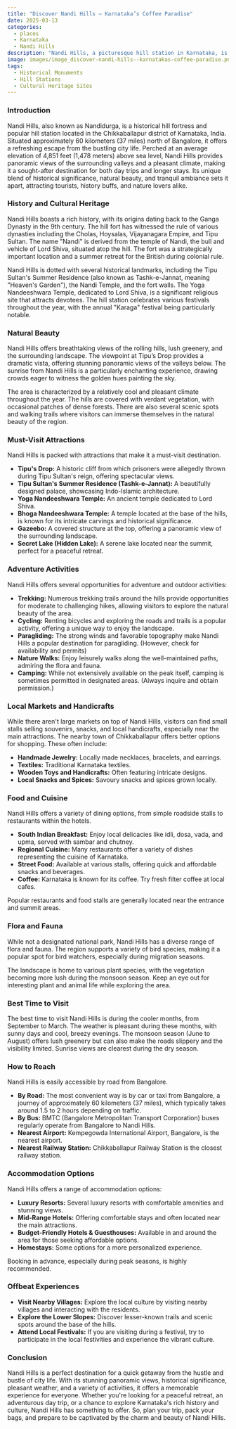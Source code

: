 ```yaml
---
title: "Discover Nandi Hills – Karnataka’s Coffee Paradise"
date: 2025-03-13
categories:
  - places
  - Karnataka
  - Nandi Hills
description: "Nandi Hills, a picturesque hill station in Karnataka, is renowned for its lush coffee plantations, breathtaking viewpoints like Katteni Nadu and Magic Valley, historical temples including St. Mary's Church and Nandi Temple, and its invigorating climate, making it a haven for nature lovers and history enthusiasts."
image: images/image_discover-nandi-hills--karnatakas-coffee-paradise.png
tags: 
  - Historical Monuments
  - Hill Stations
  - Cultural Heritage Sites
---
```



### **Introduction**

Nandi Hills, also known as Nandidurga, is a historical hill fortress and popular hill station located in the Chikkaballapur district of Karnataka, India. Situated approximately 60 kilometers (37 miles) north of Bangalore, it offers a refreshing escape from the bustling city life. Perched at an average elevation of 4,851 feet (1,478 meters) above sea level, Nandi Hills provides panoramic views of the surrounding valleys and a pleasant climate, making it a sought-after destination for both day trips and longer stays. Its unique blend of historical significance, natural beauty, and tranquil ambiance sets it apart, attracting tourists, history buffs, and nature lovers alike.

### **History and Cultural Heritage**

Nandi Hills boasts a rich history, with its origins dating back to the Ganga Dynasty in the 9th century. The hill fort has witnessed the rule of various dynasties including the Cholas, Hoysalas, Vijayanagara Empire, and Tipu Sultan.  The name "Nandi" is derived from the temple of Nandi, the bull and vehicle of Lord Shiva, situated atop the hill.  The fort was a strategically important location and a summer retreat for the British during colonial rule.



Nandi Hills is dotted with several historical landmarks, including the Tipu Sultan's Summer Residence (also known as Tashk-e-Jannat, meaning "Heaven's Garden"), the Nandi Temple, and the fort walls. The Yoga Nandeeshwara Temple, dedicated to Lord Shiva, is a significant religious site that attracts devotees. The hill station celebrates various festivals throughout the year, with the annual "Karaga" festival being particularly notable.

### **Natural Beauty**

Nandi Hills offers breathtaking views of the rolling hills, lush greenery, and the surrounding landscape. The viewpoint at Tipu’s Drop provides a dramatic vista, offering stunning panoramic views of the valleys below. The sunrise from Nandi Hills is a particularly enchanting experience, drawing crowds eager to witness the golden hues painting the sky.



The area is characterized by a relatively cool and pleasant climate throughout the year. The hills are covered with verdant vegetation, with occasional patches of dense forests. There are also several scenic spots and walking trails where visitors can immerse themselves in the natural beauty of the region.

### **Must-Visit Attractions**

Nandi Hills is packed with attractions that make it a must-visit destination.

*   **Tipu's Drop:** A historic cliff from which prisoners were allegedly thrown during Tipu Sultan's reign, offering spectacular views.
*   **Tipu Sultan's Summer Residence (Tashk-e-Jannat):** A beautifully designed palace, showcasing Indo-Islamic architecture.
*   **Yoga Nandeeshwara Temple:** An ancient temple dedicated to Lord Shiva.
*   **Bhoga Nandeeshwara Temple:** A temple located at the base of the hills, is known for its intricate carvings and historical significance.
*   **Gazeebo:** A covered structure at the top, offering a panoramic view of the surrounding landscape.
*   **Secret Lake (Hidden Lake):** A serene lake located near the summit, perfect for a peaceful retreat.



### **Adventure Activities**

Nandi Hills offers several opportunities for adventure and outdoor activities:

*   **Trekking:** Numerous trekking trails around the hills provide opportunities for moderate to challenging hikes, allowing visitors to explore the natural beauty of the area.
*   **Cycling:** Renting bicycles and exploring the roads and trails is a popular activity, offering a unique way to enjoy the landscape.
*   **Paragliding:** The strong winds and favorable topography make Nandi Hills a popular destination for paragliding. (However, check for availability and permits)
*   **Nature Walks:** Enjoy leisurely walks along the well-maintained paths, admiring the flora and fauna.
*   **Camping:** While not extensively available on the peak itself, camping is sometimes permitted in designated areas. (Always inquire and obtain permission.)

### **Local Markets and Handicrafts**

While there aren't large markets on top of Nandi Hills, visitors can find small stalls selling souvenirs, snacks, and local handicrafts, especially near the main attractions. The nearby town of Chikkaballapur offers better options for shopping. These often include:

*   **Handmade Jewelry:**  Locally made necklaces, bracelets, and earrings.
*   **Textiles:**  Traditional Karnataka textiles.
*   **Wooden Toys and Handicrafts:**  Often featuring intricate designs.
*   **Local Snacks and Spices:**  Savoury snacks and spices grown locally.



### **Food and Cuisine**

Nandi Hills offers a variety of dining options, from simple roadside stalls to restaurants within the hotels.

*   **South Indian Breakfast:** Enjoy local delicacies like idli, dosa, vada, and upma, served with sambar and chutney.
*   **Regional Cuisine:** Many restaurants offer a variety of dishes representing the cuisine of Karnataka.
*   **Street Food:** Available at various stalls, offering quick and affordable snacks and beverages.
*   **Coffee:** Karnataka is known for its coffee. Try fresh filter coffee at local cafes.

Popular restaurants and food stalls are generally located near the entrance and summit areas.

### **Flora and Fauna**

While not a designated national park, Nandi Hills has a diverse range of flora and fauna. The region supports a variety of bird species, making it a popular spot for bird watchers, especially during migration seasons.



The landscape is home to various plant species, with the vegetation becoming more lush during the monsoon season. Keep an eye out for interesting plant and animal life while exploring the area.

### **Best Time to Visit**

The best time to visit Nandi Hills is during the cooler months, from September to March. The weather is pleasant during these months, with sunny days and cool, breezy evenings.  The monsoon season (June to August) offers lush greenery but can also make the roads slippery and the visibility limited.  Sunrise views are clearest during the dry season.

### **How to Reach**

Nandi Hills is easily accessible by road from Bangalore.

*   **By Road:** The most convenient way is by car or taxi from Bangalore, a journey of approximately 60 kilometers (37 miles), which typically takes around 1.5 to 2 hours depending on traffic.
*   **By Bus:** BMTC (Bangalore Metropolitan Transport Corporation) buses regularly operate from Bangalore to Nandi Hills.
*   **Nearest Airport:** Kempegowda International Airport, Bangalore, is the nearest airport.
*   **Nearest Railway Station:** Chikkaballapur Railway Station is the closest railway station.

### **Accommodation Options**

Nandi Hills offers a range of accommodation options:

*   **Luxury Resorts:** Several luxury resorts with comfortable amenities and stunning views.
*   **Mid-Range Hotels:** Offering comfortable stays and often located near the main attractions.
*   **Budget-Friendly Hotels & Guesthouses:** Available in and around the area for those seeking affordable options.
*   **Homestays:** Some options for a more personalized experience.



Booking in advance, especially during peak seasons, is highly recommended.

### **Offbeat Experiences**

*   **Visit Nearby Villages:** Explore the local culture by visiting nearby villages and interacting with the residents.
*   **Explore the Lower Slopes:** Discover lesser-known trails and scenic spots around the base of the hills.
*   **Attend Local Festivals:** If you are visiting during a festival, try to participate in the local festivities and experience the vibrant culture.

### **Conclusion**

Nandi Hills is a perfect destination for a quick getaway from the hustle and bustle of city life. With its stunning panoramic views, historical significance, pleasant weather, and a variety of activities, it offers a memorable experience for everyone. Whether you're looking for a peaceful retreat, an adventurous day trip, or a chance to explore Karnataka's rich history and culture, Nandi Hills has something to offer. So, plan your trip, pack your bags, and prepare to be captivated by the charm and beauty of Nandi Hills.


